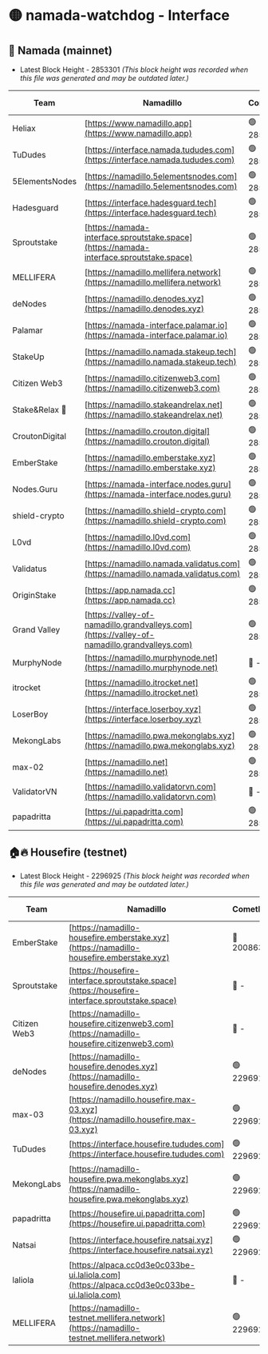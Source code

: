 # 🟡 namada-watchdog - Interface

## 🚀 Namada (mainnet)
- Latest Block Height - 2853301 *(This block height was recorded when this file was generated and may be outdated later.)*

| Team | Namadillo | CometBFT | Indexer | MASP Indexer |
|-|-|-|-|-|
| Heliax | [https://www.namadillo.app](https://www.namadillo.app) | 🟢 2853286 | 🟢 2853286 | 🟢 2853285 |
| TuDudes | [https://interface.namada.tududes.com](https://interface.namada.tududes.com) | 🟢 2853286 | 🟢 2853286 | 🟢 2853286 |
| 5ElementsNodes | [https://namadillo.5elementsnodes.com](https://namadillo.5elementsnodes.com) | 🟢 2853286 | 🟢 2853286 | 🟢 2853286 |
| Hadesguard | [https://interface.hadesguard.tech](https://interface.hadesguard.tech) | 🟢 2853287 | 🟢 2853286 | 🟢 2853286 |
| Sproutstake | [https://namada-interface.sproutstake.space](https://namada-interface.sproutstake.space) | 🟢 2853287 | 🔴 2797937 | 🟢 2853287 |
| MELLIFERA | [https://namadillo.mellifera.network](https://namadillo.mellifera.network) | 🟢 2853288 | 🟢 2853288 | 🟢 2853288 |
| deNodes | [https://namadillo.denodes.xyz](https://namadillo.denodes.xyz) | 🟢 2853288 | 🟢 2853288 | 🟢 2853288 |
| Palamar | [https://namada-interface.palamar.io](https://namada-interface.palamar.io) | 🟢 2853289 | 🔴 2780590 | 🟢 2853289 |
| StakeUp | [https://namadillo.namada.stakeup.tech](https://namadillo.namada.stakeup.tech) | 🟢 2853290 | 🟢 2853290 | 🟢 2853289 |
| Citizen Web3 | [https://namadillo.citizenweb3.com](https://namadillo.citizenweb3.com) | 🟢 2853290 | 🟢 2853290 | 🟢 2853290 |
| Stake&Relax 🦥 | [https://namadillo.stakeandrelax.net](https://namadillo.stakeandrelax.net) | 🟢 2853291 | 🟢 2853290 | 🟢 2853290 |
| CroutonDigital | [https://namadillo.crouton.digital](https://namadillo.crouton.digital) | 🟢 2853291 | 🟢 2853291 | 🟢 2853291 |
| EmberStake | [https://namadillo.emberstake.xyz](https://namadillo.emberstake.xyz) | 🟢 2853291 | 🟢 2853291 | 🟢 2853291 |
| Nodes.Guru | [https://namada-interface.nodes.guru](https://namada-interface.nodes.guru) | 🟢 2853292 | 🔴 2780590 | 🟢 2853292 |
| shield-crypto | [https://namadillo.shield-crypto.com](https://namadillo.shield-crypto.com) | 🟢 2853293 | 🟢 2853292 | 🟢 2853292 |
| L0vd | [https://namadillo.l0vd.com](https://namadillo.l0vd.com) | 🟢 2853293 | 🟢 2853293 | 🟢 2853293 |
| Validatus | [https://namadillo.namada.validatus.com](https://namadillo.namada.validatus.com) | 🟢 2853294 | 🟢 2853294 | 🟢 2853293 |
| OriginStake | [https://app.namada.cc](https://app.namada.cc) | 🟢 2853294 | 🟢 2853294 | 🟢 2853294 |
| Grand Valley | [https://valley-of-namadillo.grandvalleys.com](https://valley-of-namadillo.grandvalleys.com) | 🟢 2853295 | 🟢 2853294 | 🟢 2853294 |
| MurphyNode | [https://namadillo.murphynode.net](https://namadillo.murphynode.net) | 🔴 - | 🔴 - | 🔴 - |
| itrocket | [https://namadillo.itrocket.net](https://namadillo.itrocket.net) | 🟢 2853297 | 🟢 2853297 | 🟢 2853297 |
| LoserBoy | [https://interface.loserboy.xyz](https://interface.loserboy.xyz) | 🟢 2853297 | 🟢 2853297 | 🟢 2853297 |
| MekongLabs | [https://namadillo.pwa.mekonglabs.xyz](https://namadillo.pwa.mekonglabs.xyz) | 🟢 2853298 | 🟢 2853298 | 🟢 2853298 |
| max-02 | [https://namadillo.net](https://namadillo.net) | 🟢 2853299 | 🟢 2853299 | 🟢 2853299 |
| ValidatorVN | [https://namadillo.validatorvn.com](https://namadillo.validatorvn.com) | 🔴 - | 🔴 - | 🔴 - |
| papadritta | [https://ui.papadritta.com](https://ui.papadritta.com) | 🟢 2853301 | 🟢 2853301 | 🔴 2806794 |

## 🏠🔥 Housefire (testnet)
- Latest Block Height - 2296925 *(This block height was recorded when this file was generated and may be outdated later.)*

| Team | Namadillo | CometBFT | Indexer | MASP Indexer |
|-|-|-|-|-|
| EmberStake | [https://namadillo-housefire.emberstake.xyz](https://namadillo-housefire.emberstake.xyz) | 🔴 2008636 | 🔴 - | 🔴 - |
| Sproutstake | [https://housefire-interface.sproutstake.space](https://housefire-interface.sproutstake.space) | 🔴 - | 🔴 - | 🔴 - |
| Citizen Web3 | [https://namadillo-housefire.citizenweb3.com](https://namadillo-housefire.citizenweb3.com) | 🔴 - | 🟢 2296919 | 🟢 2296919 |
| deNodes | [https://namadillo-housefire.denodes.xyz](https://namadillo-housefire.denodes.xyz) | 🟢 2296919 | 🟢 2296919 | 🟢 2296919 |
| max-03 | [https://namadillo.housefire.max-03.xyz](https://namadillo.housefire.max-03.xyz) | 🟢 2296920 | 🔴 2167206 | 🟢 2296920 |
| TuDudes | [https://interface.housefire.tududes.com](https://interface.housefire.tududes.com) | 🟢 2296920 | 🟢 2296920 | 🟢 2296920 |
| MekongLabs | [https://namadillo-housefire.pwa.mekonglabs.xyz](https://namadillo-housefire.pwa.mekonglabs.xyz) | 🟢 2296920 | 🟢 2296920 | 🟢 2296920 |
| papadritta | [https://housefire.ui.papadritta.com](https://housefire.ui.papadritta.com) | 🟢 2296921 | 🟢 2296921 | 🔴 - |
| Natsai | [https://interface.housefire.natsai.xyz](https://interface.housefire.natsai.xyz) | 🟢 2296923 | 🟢 2296923 | 🟢 2296922 |
| laliola | [https://alpaca.cc0d3e0c033be-ui.laliola.com](https://alpaca.cc0d3e0c033be-ui.laliola.com) | 🔴 - | 🔴 - | 🔴 - |
| MELLIFERA | [https://namadillo-testnet.mellifera.network](https://namadillo-testnet.mellifera.network) | 🟢 2296925 | 🟢 2296924 | 🟢 2296925 |

